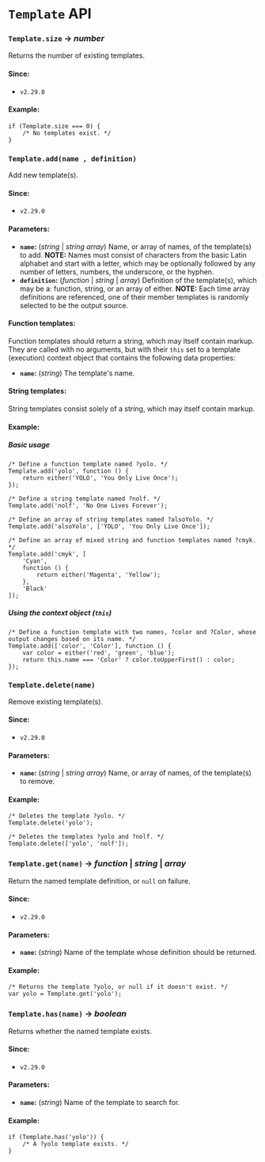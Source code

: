 <!-- ***********************************************************************************************
	Template API
************************************************************************************************ -->
<h1 id="template-api"><code>Template</code> API</h1>

<!-- *********************************************************************** -->

<span id="template-api-getter-size"></span>
### `Template.size` → *number*

Returns the number of existing templates.

#### Since:

* `v2.29.0`

#### Example:

```
if (Template.size === 0) {
	/* No templates exist. */
}
```

<!-- *********************************************************************** -->

<span id="template-api-method-add"></span>
### `Template.add(name , definition)`

Add new template(s).

#### Since:

* `v2.29.0`

#### Parameters:

* **`name`:** (*string* | *string array*) Name, or array of names, of the template(s) to add.  **NOTE:** Names must consist of characters from the basic Latin alphabet and start with a letter, which may be optionally followed by any number of letters, numbers, the underscore, or the hyphen.
* **`definition`:** (*function* | *string* | *array*) Definition of the template(s), which may be a: function, string, or an array of either.  **NOTE:** Each time array definitions are referenced, one of their member templates is randomly selected to be the output source.

#### Function templates:

Function templates should return a string, which may itself contain markup.  They are called with no arguments, but with their `this` set to a template (execution) context object that contains the following data properties:

* **`name`:** (*string*) The template's name.

#### String templates:

String templates consist solely of a string, which may itself contain markup.

#### Example:

##### Basic usage

```
/* Define a function template named ?yolo. */
Template.add('yolo', function () {
	return either('YOLO', 'You Only Live Once');
});

/* Define a string template named ?nolf. */
Template.add('nolf', 'No One Lives Forever');

/* Define an array of string templates named ?alsoYolo. */
Template.add('alsoYolo', ['YOLO', 'You Only Live Once']);

/* Define an array of mixed string and function templates named ?cmyk. */
Template.add('cmyk', [
	'Cyan',
	function () {
		return either('Magenta', 'Yellow');
	},
	'Black'
]);
```

##### Using the context object (`this`)

```
/* Define a function template with two names, ?color and ?Color, whose output changes based on its name. */
Template.add(['color', 'Color'], function () {
	var color = either('red', 'green', 'blue');
	return this.name === 'Color' ? color.toUpperFirst() : color;
});
```

<!-- *********************************************************************** -->

<span id="template-api-method-delete"></span>
### `Template.delete(name)`

Remove existing template(s).

#### Since:

* `v2.29.0`

#### Parameters:

* **`name`:** (*string* | *string array*) Name, or array of names, of the template(s) to remove.

#### Example:

```
/* Deletes the template ?yolo. */
Template.delete('yolo');

/* Deletes the templates ?yolo and ?nolf. */
Template.delete(['yolo', 'nolf']);
```

<!-- *********************************************************************** -->

<span id="template-api-method-get"></span>
### `Template.get(name)` → *function* | *string* | *array*

Return the named template definition, or `null` on failure.

#### Since:

* `v2.29.0`

#### Parameters:

* **`name`:** (*string*) Name of the template whose definition should be returned.

#### Example:

```
/* Returns the template ?yolo, or null if it doesn't exist. */
var yolo = Template.get('yolo');
```

<!-- *********************************************************************** -->

<span id="template-api-method-has"></span>
### `Template.has(name)` → *boolean*

Returns whether the named template exists.

#### Since:

* `v2.29.0`

#### Parameters:

* **`name`:** (*string*) Name of the template to search for.

#### Example:

```
if (Template.has('yolo')) {
	/* A ?yolo template exists. */
}
```

